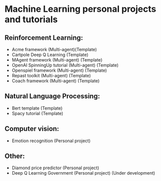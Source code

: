 # Machine Learning personal projects and tutorials

## Reinforcement Learning:
  - Acme framework (Multi-agent)(Template)
  - Cartpole Deep Q Learning (Template)
  - MAgent framework (Multi-agent) (Template)
  - OpenAI SpinningUp tutorial (Multi-agent) (Template)
  - Openspiel framework (Multi-agent) (Template)
  - Repast toolkit (Multi-agent) (Template)
  - Coach framework (Multi-agent) (Template)

## Natural Language Processing:
  - Bert template (Template)
  - Spacy tutorial (Template)

## Computer vision:
  - Emotion recognition (Personal project)

## Other:
  - Diamond price predictor (Personal project)
  - Deep Q Learning Government (Personal project) (Under development)
